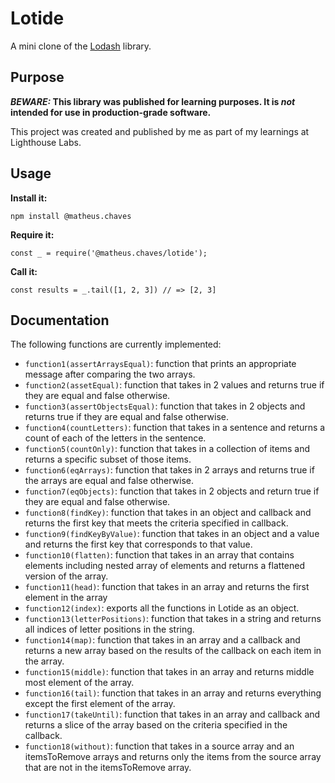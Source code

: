 # Lotide

A mini clone of the [Lodash](https://lodash.com) library.

## Purpose

**_BEWARE:_ This library was published for learning purposes. It is _not_ intended for use in production-grade software.**

This project was created and published by me as part of my learnings at Lighthouse Labs. 

## Usage

**Install it:**

`npm install @matheus.chaves`

**Require it:**

`const _ = require('@matheus.chaves/lotide');`

**Call it:**

`const results = _.tail([1, 2, 3]) // => [2, 3]`

## Documentation

The following functions are currently implemented:

* `function1(assertArraysEqual)`: function that prints an appropriate message after comparing the two arrays.
* `function2(assetEqual)`: function that takes in 2 values and returns true if they are equal and false otherwise.
* `function3(assertObjectsEqual)`: function that takes in 2 objects and returns true if they are equal and false otherwise.
* `function4(countLetters)`: function that takes in a sentence and returns a count of each of the letters in the sentence.
* `function5(countOnly)`: function that takes in a collection of items and returns a specific subset of those items.
* `function6(eqArrays)`: function that takes in 2 arrays and returns true if the arrays are equal and false otherwise.
* `function7(eqObjects)`: function that takes in 2 objects and return true if they are equal and false otherwise.
* `function8(findKey)`: function that takes in an object and callback and returns the first key that meets the criteria specified in callback.
* `function9(findKeyByValue)`: function that takes in an object and a value and returns the first key that corresponds to that value.
* `function10(flatten)`: function that takes in an array that contains elements including nested array of elements and returns a flattened version of the array.
* `function11(head)`: function that takes in an array and returns the first element in the array
* `function12(index)`: exports all the functions in Lotide as an object.
* `function13(letterPositions)`: function that takes in a string and returns all indices of letter positions in the string.
* `function14(map)`: function that takes in an array and a callback and returns a new array based on the results of the callback on each item in the array.
* `function15(middle)`: function that takes in an array and returns middle most element of the array.
* `function16(tail)`: function that takes in an array and returns everything except the first element of the array.
* `function17(takeUntil)`: function that takes in an array and callback and returns a slice of the array based on the criteria specified in the callback.
* `function18(without)`: function that takes in a source array and an itemsToRemove arrays and returns only the items from the source array that are not in the itemsToRemove array.